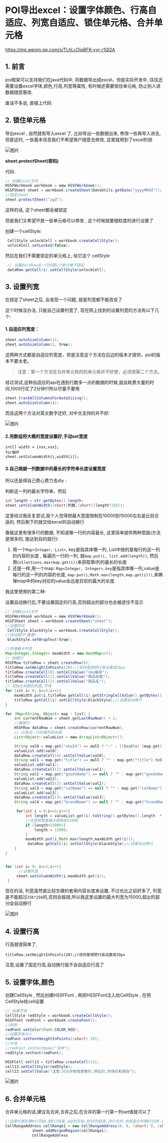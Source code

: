 # POI导出excel：设置字体颜色、行高自适应、列宽自适应、锁住单元格、合并单元格

https://mp.weixin.qq.com/s/TLhLcOjqBFK-vyr-r1Ql2A

## **1. 前言**

poi框架可以支持我们在java代码中, 将数据导出成excel，但是实际开发中, 往往还需要设置excel字体,颜色,行高,列宽等属性, 有时候还需要锁住单元格, 防止别人讲数据随意篡改.

废话不多说, 直接上代码

## **2. 锁住单元格**

导出excel , 自然就有导入excel 了, 比如导出一些数据出来, 修改一些再导入进去, 但是这时, 一些基本信息我们不希望用户随意去修改, 这里就用到了excel的锁

![图片](excel.assets/640)

**sheet.protectSheet(密码)**

代码:

```java
// 创建Excel文件
HSSFWorkbook workbook = new HSSFWorkbook();
HSSFSheet sheet = workbook.createSheet(DateUtils.getDate("yyyyMMdd"));
//锁定sheet
sheet.protectSheet("zgd");
```

这样的话, 这个sheet都会被锁定

但是我们又希望开放一些单元格可以修改 , 这个时候就要细粒度的进行设置了

创建一个cellStyle:

```java
 CellStyle unlockCell = workbook.createCellStyle();
 unlockCell.setLocked(false);
```

然后在我们不需要锁定的单元格上, 给它这个 cellStyle

```java
 // 设置dataRow这一行的第i个单元格不锁定
 dataRow.getCell(i).setCellStyle(unlockCell);
```

## **3. 设置列宽**

在锁定了sheet之后, 会发现一个问题, 就是列宽都不能改变了

这个时候没办法, 只能自己设置列宽了, 现在网上找到的设置列宽的方法有以下几个:

#### 1.自适应列宽度：

```java
sheet.autoSizeColumn(1);
sheet.autoSizeColumn(1, true);
```

这两种方式都是自适应列宽度，但是注意这个方法在后边的版本才提供，poi的版本不要太老。

> 注意：第一个方法在合并单元格的的单元格并不好使，必须用第二个方法。

经过测试,这种自适应的api在遇到行数多一点的数据的时候,就会耗费大量的时间,1000行花了2分钟!!!所以尽量不要用

```java
sheet.trackAllColumnsForAutoSizing();
sheet.autoSizeColumn(i);
```

而且这两个方法对英文数字还好, 对中文支持的并不好:

![图片](excel.assets/640-16319269255092)

#### 2.用数组将大概的宽度设置好,手动set宽度

```
int[] width = {xxx,xxx};
for循环
sheet.setColumnWidth(i,width[i]);
```

#### 3.自己根据一列数据中的最长的字符串长度设置宽度

所以还是得自己费心费力去diy :

判断这一列的最长字符串，然后

```java
int length = str.getBytes().length;
sheet.setColumnWidth((short)列数,(short)(length*256));
```

这里经过我反复尝试,我个人觉得把最大宽度限制在10000到15000左右是比较合适的, 然后剩下的就交给excel的自动换行

像我这里有很多行的数据, 不知道哪一行的内容最长, 这里简单提供两种思路(方法是很多的, 能达到目的就行):

1. 用一个`Map<Integer, List>`, key是指具体哪一列, List中放的是每行的这一列的内容的长度 , 每遍历一行的一列, 就`map.put(i, list.add(length))`, 然后用`Collections.max(map.get(i))`来获取第i列的最长的长度
2. 还是一样,用一个map: `Map<Integer, Integer>,key`是指具体哪一列,value是每行的这一列的内容的长度, `map.put(i,Math.max(length,map.get(i)))`,来确保map中的key对应的value永远是目前的最大的长度.

我这里使用的第二种:

设置自动换行后,不要设置固定的行高,否则超出的部分也会被遮住不显示

```java
// 创建Excel文件
HSSFWorkbook workbook = new HSSFWorkbook();
HSSFSheet sheet = workbook.createSheet("sheet");
//设置样式
 CellStyle blackStyle = workbook.createCellStyle();
//自动换行*重要*
 blackStyle.setWrapText(true);

//存储最大列宽
Map<Integer,Integer> maxWidth = new HashMap<>();
// 标题行
HSSFRow titleRow = sheet.createRow(0);
titleRow.setHeightInPoints(20);//目的是想把行高设置成20px
titleRow.createCell(0).setCellValue("sku编号");
titleRow.createCell(1).setCellValue("商品标题");
titleRow.createCell(2).setCellValue("商品名");
// 初始化标题的列宽,字体
for (int i= 0; i<=3;i++){
    maxWidth.put(i,titleRow.getCell(i).getStringCellValue().getBytes().length  * 256 + 200);
    titleRow.getCell(i).setCellStyle(blackStyle);//设置自动换行
}

for (Map<String, Object> map : list) {
    int currentRowNum = sheet.getLastRowNum() + 1;
    //数据行
    HSSFRow dataRow = sheet.createRow(currentRowNum);
    // 记录这一行的每列的长度
    List<Object> valueList = new ArrayList<Object>();

    String val0 = map.get("skuId") == null ? "—" : ((Double) (map.get("skuId"))).intValue()+"";
    valueList.add(val0);
    dataRow.createCell(0).setCellValue(val0);
    String val1 = map.get("title") == null ? "" : map.get("title").toString();
    valueList.add(val1);
    dataRow.createCell(1).setCellValue(val1);
    String val2 = map.get("goodsName") == null ? "" : map.get("goodsName").toString();
    valueList.add(val2);
    dataRow.createCell(2).setCellValue(val2);
    String val3 = map.get("catName") == null ? "" : map.get("catName").toString();
    valueList.add(val3);
    dataRow.createCell(3).setCellValue(val3);
    String val4 = map.get("brandName") == null ? "" : map.get("brandName").toString();

     for(int i = 0;i<=3;i++){
         int length = valueList.get(i).toString().getBytes().length  * 256 + 200;
         //这里把宽度最大限制到15000
         if (length>15000){
             length = 15000;
         }
         maxWidth.put(i,Math.max(length,maxWidth.get(i)));
          dataRow.getCell(i).setCellStyle(blackStyle);//设置自动换行
    }
}


for (int i= 0; i<=3;i++){
      //设置列宽
     sheet.setColumnWidth(i,maxWidth.get(i));
 }
```

现在的话, 列宽虽然是比较生硬的套用内容长度来设置, 不过也比之前好多了, 列宽是不能超过`256*256`的,否则会报错,所以我这里设置的最大列宽为15000,超出的部分会自动换行

![图片](excel.assets/640-16319270429044)

## **4. 设置行高**

行高就很简单了,

```
titleRow.setHeightInPoints(20);//目的是想把行高设置成20px
```

注意,设置了固定行高,自动换行就不会自适应行高了

## **5. 设置字体,颜色**

创建CellStyle , 然后创建HSSFFont , 再把HSSFFont注入给CellStyle , 在把CellStyle给cell设置

```java
// 设置字体
CellStyle redStyle = workbook.createCellStyle();
HSSFFont redFont = workbook.createFont();
//颜色
redFont.setColor(Font.COLOR_RED);
//设置字体大小
redFont.setFontHeightInPoints((short) 10);
//字体
//redFont.setFontName("宋体");
redStyle.setFont(redFont);

HSSFCell cell13 = titleRow.createCell(13);
cell13.setCellStyle(redStyle);
cell13.setCellValue("注意:只允许修改销售价,供应价,市场价和库存");
```

![图片](excel.assets/640-16319271308176)

## **6. 合并单元格**

合并单元格的话,建议先合并,合并之后,在合并的第一行第一列set值就可以了

```java
//这里代表在第0行开始,到0行结束,从0列开始,到10列结束,进行合并,也就是合并第0行的0-10个单元格
CellRangeAddress cellRange1 = new CellRangeAddress(0, 0, (short) 0, (short) 10);
            sheet.addMergedRegion(cellRange1);
            CellRangeAddress

```


